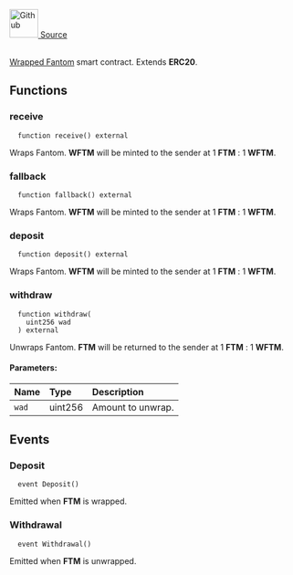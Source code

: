 <a href="https://github.com/solace-fi/solace-core/blob/main/contracts/interfaces/IWFTM.sol"><img src="/img/github.svg" alt="Github" width="50px"/> Source</a><br/><br/>

[Wrapped Fantom](https://weth.io/) smart contract. Extends **ERC20**.


## Functions
### receive
```solidity
  function receive() external
```
Wraps Fantom. **WFTM** will be minted to the sender at 1 **FTM** : 1 **WFTM**.



### fallback
```solidity
  function fallback() external
```
Wraps Fantom. **WFTM** will be minted to the sender at 1 **FTM** : 1 **WFTM**.



### deposit
```solidity
  function deposit() external
```
Wraps Fantom. **WFTM** will be minted to the sender at 1 **FTM** : 1 **WFTM**.



### withdraw
```solidity
  function withdraw(
    uint256 wad
  ) external
```
Unwraps Fantom. **FTM** will be returned to the sender at 1 **FTM** : 1 **WFTM**.


#### Parameters:
| Name | Type | Description                                                          |
| :--- | :--- | :------------------------------------------------------------------- |
| `wad` | uint256 | Amount to unwrap. |


## Events
### Deposit
```solidity
  event Deposit()
```
Emitted when **FTM** is wrapped.


### Withdrawal
```solidity
  event Withdrawal()
```
Emitted when **FTM** is unwrapped.


